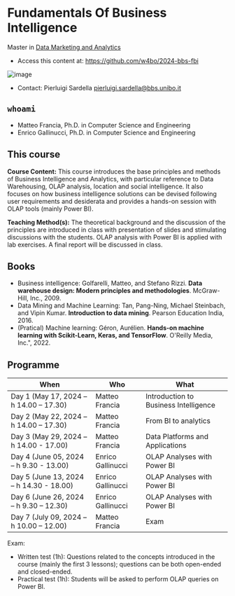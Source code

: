 # Fundamentals Of Business Intelligence

Master in [Data Marketing and Analytics](https://www.bbs.unibo.eu/master-fulltime/data-marketing-and-analytics/)

- Access this content at: https://github.com/w4bo/2024-bbs-fbi

![image](https://user-images.githubusercontent.com/18005592/235678122-cc2992d4-2113-42aa-aa83-a641c77e85e9.png)

- Contact: Pierluigi Sardella <pierluigi.sardella@bbs.unibo.it>

## `whoami`

- Matteo Francia, Ph.D. in Computer Science and Engineering
- Enrico Gallinucci, Ph.D. in Computer Science and Engineering

## This course

**Course Content:** This course introduces the base principles and methods of Business Intelligence and Analytics, with particular reference to Data Warehousing, OLAP analysis, location and social intelligence. It also focuses on how business intelligence solutions can be devised following user requirements and desiderata and provides a hands-on session with OLAP tools (mainly Power BI).

**Teaching Method(s):** The theoretical background and the discussion of the principles are introduced in class with presentation of slides and stimulating discussions with the students. OLAP analysis with Power BI is applied with lab exercises. A final report will be discussed in class. 

## Books

- Business intelligence: Golfarelli, Matteo, and Stefano Rizzi. **Data warehouse design: Modern principles and methodologies**. McGraw-Hill, Inc., 2009.
- Data Mining and Machine Learning: Tan, Pang-Ning, Michael Steinbach, and Vipin Kumar. **Introduction to data mining**. Pearson Education India, 2016.
- (Pratical) Machine learning: Géron, Aurélien. **Hands-on machine learning with Scikit-Learn, Keras, and TensorFlow**. O'Reilly Media, Inc.", 2022.

## Programme

| When | Who | What |
| -    | -    | -    |
| Day 1 (May 17, 2024 – h 14.00 – 17.30)     | Matteo Francia    | Introduction to Business Intelligence |
| Day 2 (May 22, 2024 – h 14.00 – 17.30)  | Matteo Francia    | From BI to analytics |
| Day 3 (May 29, 2024 – h 14.00 - 17.00)  | Matteo Francia    | Data Platforms and Applications |
| Day 4 (June 05, 2024 – h 9.30 - 13.00)  | Enrico Gallinucci | OLAP Analyses with Power BI |
| Day 5 (June 13, 2024 – h 14.30 - 18.00)  | Enrico Gallinucci | OLAP Analyses with Power BI |
| Day 6 (June 26, 2024 – h 9.30 – 12.30) | Enrico Gallinucci | OLAP Analyses with Power BI |
| Day 7 (July 09, 2024 – h 10.00 – 12.00) | Matteo Francia    | Exam |

Exam:
- Written test (1h): Questions related to the concepts introduced in the course (mainly the first 3 lessons); questions can be both open-ended and closed-ended. 
- Practical test (1h): Students will be asked to perform OLAP queries on Power BI.
